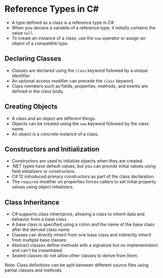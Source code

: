 # Reference Types in C#

- A type defined as a class is a reference type in C#.
- When you declare a variable of a reference type, it initially contains the value `null`.
- To create an instance of a class, use the `new` operator or assign an object of a compatible type.

## Declaring Classes

- Classes are declared using the `class` keyword followed by a unique identifier.
- An optional access modifier can precede the `class` keyword.
- Class members such as fields, properties, methods, and events are defined in the class body.

## Creating Objects

- A class and an object are different things.
- Objects can be created using the `new` keyword followed by the class name.
- An object is a concrete instance of a class.

## Constructors and Initialization

- Constructors are used to initialize objects when they are created.
- .NET types have default values, but you can provide initial values using field initializers or constructors.
- C# 12 introduced primary constructors as part of the class declaration.
- The `required` modifier on properties forces callers to set initial property values using object initializers.

## Class Inheritance

- C# supports class inheritance, allowing a class to inherit data and behavior from a base class.
- A base class is specified using a colon and the name of the base class after the derived class name.
- Classes can directly inherit from one base class and indirectly inherit from multiple base classes.
- Abstract classes define methods with a signature but no implementation and can't be instantiated.
- Sealed classes do not allow other classes to derive from them.

Note: Class definitions can be split between different source files using partial classes and methods.
